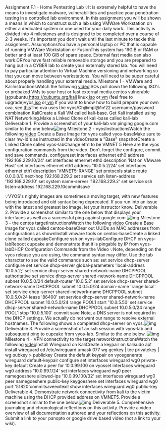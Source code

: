 Assignment F.1 - Home Pentesting Lab
💡It is extremely helpful to have the means to investigate malware, vulnerabilities and practice your penetration testing in a controlled lab environment. In this assignment you will be shown a means in which to construct such a lab using VMWare Workstation on either a dedicated system or one used for your daily work.
This activity is divided into 4 milestones and is designed to be completed over a course of 2-3 weeks. It's important you don't wait until the last minute to tackle this assignment.
AssumptionsYou have a personal laptop or PC that is capable of running VMWare Workstation or FusionThis system has 16GiB or RAM or better and at least 100 GiB of spare space. External fast media can also work.ORYou have fast reliable removable storage and you are prepared to hang out in a CYBER lab to create your externally stored lab. You will need to pay particular attention to Virtual Machine versioning and networking so that you can move between workstations. You will need to be super careful about properly handling your external media.
Milestone 1 - VMWare and KaliInstructionsWatch the following [video](https://drive.google.com/file/d/1OjnmpTTeEeCHAjvELruoR68uvcT3xntW/view?usp=sharing)ISOs pull down the following ISO's or prebaked VMs to your host or fast external media.centos vulnerable[ iso](https://vault.centos.org/6.5/isos/x86_64/CentOS-6.5-x86_64-bin-DVD1.iso)xubuntu[ ](https://mirror.us.leaseweb.net/ubuntu-cdimage/xubuntu/releases/21.04/release/xubuntu-21.04-desktop-amd64.iso)https://xubuntu.org/kali linux[ iso](https://cdimage.kali.org/kali-2022.3/kali-linux-2022.3-installer-amd64.iso) or[ vm](https://kali.download/virtual-images/kali-2021.3/kali-linux-2021.3-vmware-amd64.7z) (feel free to upgrade)vyos[ iso](https://www.vyos.org/get/nightly-builds/) or[ vm](https://drive.google.com/file/d/15IoPxzjaW6Fmn7Bp8QqKN32arprq5jrX/view?usp=sharing) If you want to know how to build prepare your own ova, see [this](https://blog.vyos.io/where-is-my-ova-dude)The ova uses the vyos/Ch@mpl@1n!22 username/password combination.KaliCreate a Kali VM called kali-base. Get Kali installed using NAT Networking.Make a Linked Clone of kali-base called kali-lab
Deliverable 1. Provide a screenshot of your kali-lab vm pinging google.com similar to the one below![img](https://lh6.googleusercontent.com/vZYvsW46YXFhk1I1C5fzfnsJaOTpCq7lwTzjodK-ZeVTTUAavXg2TiHNzvRpM2sLIr9GMKJgFD3RC2SWkKSRTR9zhUeabQtN1sXiJFv-DlQqyZAEF0eSowOnYmY7me21dYwe_44gYIYL78H02V0UCKeAcOZOLX8gk8vS03HBPgavxlVi5_gmzBqz)
Milestone 2 - vyosInstructionsWatch the following [video](https://drive.google.com/file/d/17vf7-zZ5eFmNrXr-cSf42nUHJEL8SU0T/view?usp=sharing)
Create a Base Image for vyos called vyos-baseMake sure to clear hw-id's as instructed in the videoCreate a "Base" snapshotCreate a Linked Clone called vyos-labChange eth1 to be VMNET 5
Here are the vyos configuration commands from the video. Don't forget the configure, commit and save commands.
configureset interfaces ethernet eth0 address '192.168.229.10/24'
set interfaces ethernet eth0 description 'Nat on VMware Host'
set interfaces ethernet eth1 address '10.0.5.2/24'
set interfaces ethernet eth1 description 'VMNET5-RANGE'
set protocols static route 0.0.0.0/0 next-hop 192.168.229.2
set service ssh listen-address '192.168.229.10'
set system name-server '192.168.229.2'
set service ssh listen-address 192.168.229.10commitsave

💡VYOS's nightly images are sometimes a moving target, with new features being introduced and old syntax being deprecated. If you run into an issue with the latest and greatest iso image, let your instructor know.
Deliverable 2. Provide a screenshot similar to the one below that displays your interfaces as well as a successful ping against google.com
![img](https://lh5.googleusercontent.com/D6rwFeYGKtkPY9KFdP0jEp1fnFIKZeZgLjo9PBD3d-_Yz7oIsGUjwZgrhPWGbEwoZyYcPNeqhrZHBJ0XU9MwqRP3HFZ6b0GBfHBhqfMkAFpPU9P7Kl85CIbHdBvLGkE55DdyvXbhr1o3mdvlf09U-ivqlk9k0CddRN5F-tSpgiMbThCG8MSxaU8Z)
Milestone 3 - the centos targetInstructionsWatch the following [video](https://drive.google.com/file/d/1W5a8WndPtERSGYBppRZJ0odVZIHrBDiy/view?usp=sharing)
Create a Base Image for vyos called centos-baseClear out UUIDs an MAC addresses from configurations as shownInstall vmware tools on centos-baseCreate a linked clone called cupcakeConfigure ssh on vyos-labConfigure DHCP on vyos-labReboot cupcake and demonstrate that it is pingable by IP from vyos-labDHCP Configuration Commands from the Video
💡Note, depending on the vyos release you are using, the command syntax may differ. Use the tab character to see the valid commands such as: set service dhcp-server <TAB><TAB>
configure set service dhcp-server global-parameters 'local-address 10.0.5.2;'
set service dhcp-server shared-network-name DHCPPOOL authoritative
set service dhcp-server shared-network-name DHCPPOOL subnet 10.0.5.0/24 default-router '10.0.5.2'
set service dhcp-server shared-network-name DHCPPOOL subnet 10.0.5.0/24 domain-name 'range.local'
set service dhcp-server shared-network-name DHCPPOOL subnet 10.0.5.0/24 lease '86400'
set service dhcp-server shared-network-name DHCPPOOL subnet 10.0.5.0/24 range POOL1 start '10.0.5.50'
set service dhcp-server shared-network-name DHCPPOOL subnet 10.0.5.0/24 range POOL1 stop '10.0.5.100'
commit
save
Note, a DNS server is not required in the DHCP settings. We actually do not want our range to resolve external hostnames. The following shows a completed dhcp-server on vyos.![img](https://lh3.googleusercontent.com/TcTNGEpdD81FpvCkkIDMKtEXuZ7sPs_-WhvOOekMDpeJT-qWbpkkH1juZNaGES2KSVjo044Fl2IVvA7Bk-eR3KEu520g380AoUe0vYmo8TZ-2QUWr0juaR0QsTsbwBf1rf27HJsbeun7SFTaeD-LXbppb1mn46G73Ga_C6RFER5uw8xQ28rz_Qvr)Deliverable 3. Provide a screenshot of an ssh session with vyos-lab and subsequent ping to cupcake from vyos-lab. Similar to the one below.
![img](https://lh4.googleusercontent.com/oLMhM8zaBUIBrvC7t-nEWKWYQbg9aCLC0lpSCGVTYgPOu8YaUxLQbN4BNbDe04WHWGNmDSgU5v9APHqO1nLQYWKBLmYOyBWW1RapDLS85l4Hb2e6qCR3PIWvlORx6at0CIL4Y9mBqF0Vno0MveSdaZaKioZUI-CkQQbcFpa0SL6-wtGQ6A6TGSwC)
Milestone 4 - VPN connectivity to the target networkInstructionsWatch the following [video](https://drive.google.com/file/d/1yvMxjf2mgUQ_b7dQB14Bl4lhr2Zb2x-P/view?usp=sharing)Install Wireguard on KaliCreate a keypair on kalisudo apt install wireguard
cd /etc/wireguard
umask 077
wg genkey | tee privatekey | wg pubkey > publickey
Create the default keypair on vyosgenerate wireguard default-keypair
configure
set interfaces wireguard wg0 private-key default
Create a peer for 10.0.99.100 on vyosset interfaces wireguard wg0 address '10.0.99.1/24'
set interfaces wireguard wg0 peer namegoeshere allowed-ips '10.0.99.100/32'
set interfaces wireguard wg0 peer namegoeshere public-key keygoeshere
set interfaces wireguard wg0 port '51820'commitsaveexitexit
show interfaces wireguard wg0 public-key
Deliverable 4. Demonstrate network connectivity from kali to the victim machine using the DHCP provided address on VMNET5. Provide a screenshot similar to the one below.![img](https://lh4.googleusercontent.com/HvUzwFsNMFCUb1oqzgU4uFfiyPxnRZcDXPmRSvSwacv3GvOT7n2SRuWD00EQmQWhCU-i_NyJeR1H-0xyPM_sPa7qoy25eIukR6wse7m65IhmUBmXcGCJfvd5_PajiVGWAuFcWg4Lmaq2CaLKiJlpKY-y6uNEKv3NnmkUnhPipuOVKQ-shNTBTTVm)
Deliverable 5. Comprehensive journaling and chronological reflections on this activity. Provide a video overview of all documentation authored and your reflections on this activity. Submit a link to your panopto or google drive based video (not a link to your wiki).
